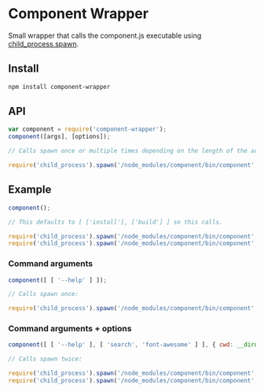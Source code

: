# Component Wrapper

Small wrapper that calls the component.js executable using [child_process.spawn](http://nodejs.org/api/child_process.html#child_process_child_process_spawn_command_args_options).


## Install

```sh
npm install component-wrapper
```


## API

```js
var component = require('component-wrapper');
component([args], [options]);

// Calls spawn once or multiple times depending on the length of the args array

require('child_process').spawn('/node_modules/component/bin/component', [args], [options]);
```


## Example

```js
component();

// This defaults to [ ['install'], ['build'] ] so this calls.

require('child_process').spawn('/node_modules/component/bin/component', [ 'install' ], null);
require('child_process').spawn('/node_modules/component/bin/component', [ 'build' ], null);
```


### Command arguments

```js
component([ [ '--help' ] ]);

// Calls spawn once:

require('child_process').spawn('/node_modules/component/bin/component', [ [ '--help' ] ], null);
```


### Command arguments + options

```js
component([ [ '--help' ], [ 'search', 'font-awesome' ] ], { cwd: __dirname });

// Calls spawn twice:

require('child_process').spawn('/node_modules/component/bin/component', [ [ '--help' ] ], { cwd: '/some/directory' });
require('child_process').spawn('/node_modules/component/bin/component', [ [ 'search', 'font-awesome' ] ], { cwd: '/some/directory' });
```
